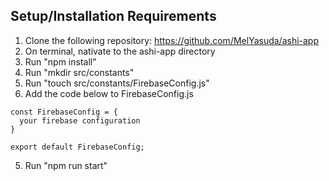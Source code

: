 ## Setup/Installation Requirements

1. Clone the following repository: https://github.com/MelYasuda/ashi-app
2. On terminal, nativate to the ashi-app directory
3. Run "npm install"
4. Run "mkdir src/constants"
5. Run "touch src/constants/FirebaseConfig.js"
6. Add the code below to FirebaseConfig.js
```
const FirebaseConfig = {
  your firebase configuration
}

export default FirebaseConfig;
```
5. Run "npm run start"

